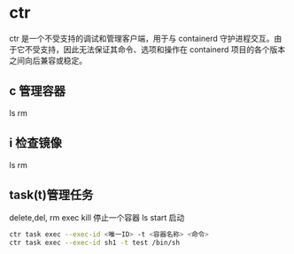 # ctr
ctr 是一个不受支持的调试和管理客户端，用于与 containerd 守护进程交互。由于它不受支持，因此无法保证其命令、选项和操作在 containerd 项目的各个版本之间向后兼容或稳定。
## c 管理容器
ls
rm

## i 检查镜像
ls
rm
## task(t)管理任务
delete,del, rm
exec
kill 停止一个容器
ls
start 启动
```sh
ctr task exec --exec-id <唯一ID> -t <容器名称> <命令>
ctr task exec --exec-id sh1 -t test /bin/sh
```